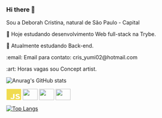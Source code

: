 ### Hi there 👋
<p>Sou a Deborah Cristina, natural de São Paulo - Capital </p>
<p> 🚀 Hoje estudando desenvolvimento Web full-stack na Trybe.</p>
<p>👾 Atualmente estudando Back-end.</p>
<p>:email: Email para contato: cris_yumi02@hotmail.com</p>
<p>:art: Horas vagas sou Concept artist.</p>

![Anurag's GitHub stats](https://github-readme-stats.vercel.app/api?username=deborahcristinadeoliveira&show_icons=true&theme=radical)


<img align="center" height="30" width="40" src="https://raw.githubusercontent.com/devicons/devicon/master/icons/javascript/javascript-plain.svg"></img>
<img align="center" height="30" width="40" src="https://www.vectorlogo.zone/logos/reactjs/reactjs-icon.svg"></img>
<img align="center" height="30" width="40" src="https://upload.wikimedia.org/wikipedia/commons/d/d5/CSS3_logo_and_wordmark.svg"></img>
<img align="center" height="30" width="40" src="https://upload.wikimedia.org/wikipedia/commons/6/61/HTML5_logo_and_wordmark.svg"></img>

[![Top Langs](https://github-readme-stats.vercel.app/api/top-langs/?username=deborahcristinadeoliveira&layout=compact&langs_count=7&theme=codeSTACKr)](https://github.com/anuraghazra/github-readme-stats)

<!--
**deborahcristinadeoliveira/deborahcristinadeoliveira** is a ✨ _special_ ✨ repository because its `README.md` (this file) appears on your GitHub profile.

Here are some ideas to get you started:

- 🔭 I’m currently working on ...
- 🌱 I’m currently learning ...
- 👯 I’m looking to collaborate on ...
- 🤔 I’m looking for help with ...
- 💬 Ask me about ...
- 📫 How to reach me: ...
- 😄 Pronouns: ...
- ⚡ Fun fact: ...
-->
